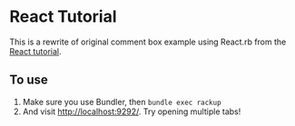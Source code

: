 # React Tutorial

This is a rewrite of original comment box example using React.rb from the [React tutorial]((http://facebook.github.io/react/docs/tutorial.html)).

## To use

1. Make sure you use Bundler, then `bundle exec rackup`
2. And visit <http://localhost:9292/>. Try opening multiple tabs!